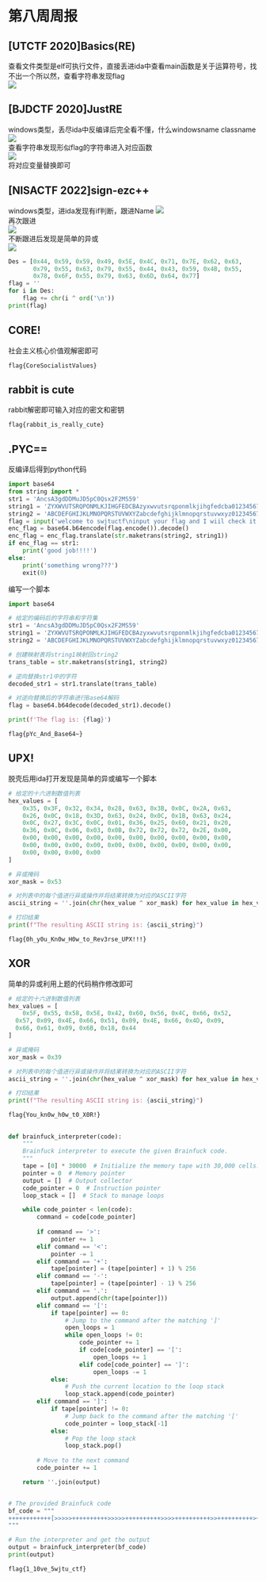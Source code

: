 # 第八周周报
## [UTCTF 2020]Basics(RE) 
查看文件类型是elf可执行文件，直接丢进ida中查看main函数是关于运算符号，找不出一个所以然，查看字符串发现flag  
![](https://gitee.com/jiangshan-thirteen/24-palpitate/raw/master/20241209200824.png)
## [BJDCTF 2020]JustRE
windows类型，丢尽ida中反编译后完全看不懂，什么windowsname classname  
![](https://gitee.com/jiangshan-thirteen/24-palpitate/raw/master/20241209202533.png)  
查看字符串发现形似flag的字符串进入对应函数   
![](https://gitee.com/jiangshan-thirteen/24-palpitate/raw/master/20241209202814.png)  
将对应变量替换即可
## [NISACTF 2022]sign-ezc++
windows类型，进ida发现有if判断，跟进Name
![](https://gitee.com/jiangshan-thirteen/24-palpitate/raw/master/20241209204527.png)  
再次跟进  
![](https://gitee.com/jiangshan-thirteen/24-palpitate/raw/master/20241209204844.png)  
不断跟进后发现是简单的异或  
![](https://gitee.com/jiangshan-thirteen/24-palpitate/raw/master/20241209204910.png)  
```python
Des = [0x44, 0x59, 0x59, 0x49, 0x5E, 0x4C, 0x71, 0x7E, 0x62, 0x63,
       0x79, 0x55, 0x63, 0x79, 0x55, 0x44, 0x43, 0x59, 0x4B, 0x55,
       0x78, 0x6F, 0x55, 0x79, 0x63, 0x6D, 0x64, 0x77]
flag = ''
for i in Des:
    flag += chr(i ^ ord('\n'))
print(flag)
 ```
 ## CORE!
社会主义核心价值观解密即可
```
flag{CoreSocialistValues}
```
## rabbit is cute
rabbit解密即可输入对应的密文和密钥  
```
flag{rabbit_is_really_cute}
```
## .PYC==
反编译后得到python代码
```python
import base64
from string import *
str1 = 'AncsA3gdDDMuJD5pC0Qsx2F2MS59'
string1 = 'ZYXWVUTSRQPONMLKJIHGFEDCBAzyxwvutsrqponmlkjihgfedcba0123456789+/'
string2 = 'ABCDEFGHIJKLMNOPQRSTUVWXYZabcdefghijklmnopqrstuvwxyz0123456789+/'
flag = input('welcome to swjtuctf\ninput your flag and I wiil check it:')
enc_flag = base64.b64encode(flag.encode()).decode()
enc_flag = enc_flag.translate(str.maketrans(string2, string1))
if enc_flag == str1:
    print('good job!!!!')
else:
    print('something wrong???')
    exit(0)
```
编写一个脚本
```python
import base64

# 给定的编码后的字符串和字符集
str1 = 'AncsA3gdDDMuJD5pC0Qsx2F2MS59'
string1 = 'ZYXWVUTSRQPONMLKJIHGFEDCBAzyxwvutsrqponmlkjihgfedcba0123456789+/'
string2 = 'ABCDEFGHIJKLMNOPQRSTUVWXYZabcdefghijklmnopqrstuvwxyz0123456789+/'

# 创建映射表将string1映射回string2
trans_table = str.maketrans(string1, string2)

# 逆向替换str1中的字符
decoded_str1 = str1.translate(trans_table)

# 对逆向替换后的字符串进行Base64解码
flag = base64.b64decode(decoded_str1).decode()

print(f'The flag is: {flag}')
```
```
flag{pYc_And_Base64~}
```
## UPX!
脱壳后用ida打开发现是简单的异或编写一个脚本
```python
# 给定的十六进制数值列表
hex_values = [
    0x35, 0x3F, 0x32, 0x34, 0x28, 0x63, 0x3B, 0x0C, 0x2A, 0x63, 
    0x26, 0x0C, 0x18, 0x3D, 0x63, 0x24, 0x0C, 0x1B, 0x63, 0x24, 
    0x0C, 0x27, 0x3C, 0x0C, 0x01, 0x36, 0x25, 0x60, 0x21, 0x20, 
    0x36, 0x0C, 0x06, 0x03, 0x0B, 0x72, 0x72, 0x72, 0x2E, 0x00, 
    0x00, 0x00, 0x00, 0x00, 0x00, 0x00, 0x00, 0x00, 0x00, 0x00, 
    0x00, 0x00, 0x00, 0x00, 0x00, 0x00, 0x00, 0x00, 0x00, 0x00, 
    0x00, 0x00, 0x00, 0x00
]

# 异或掩码
xor_mask = 0x53

# 对列表中的每个值进行异或操作并将结果转换为对应的ASCII字符
ascii_string = ''.join(chr(hex_value ^ xor_mask) for hex_value in hex_values if hex_value ^ xor_mask != 0)

# 打印结果
print(f"The resulting ASCII string is: {ascii_string}")
```
```
flag{0h_y0u_Kn0w_H0w_to_Rev3rse_UPX!!!}
```
## XOR
简单的异或利用上题的代码稍作修改即可
```python
# 给定的十六进制数值列表
hex_values = [
    0x5F, 0x55, 0x58, 0x5E, 0x42, 0x60, 0x56, 0x4C, 0x66, 0x52, 
  0x57, 0x09, 0x4E, 0x66, 0x51, 0x09, 0x4E, 0x66, 0x4D, 0x09, 
  0x66, 0x61, 0x09, 0x6B, 0x18, 0x44
]

# 异或掩码
xor_mask = 0x39

# 对列表中的每个值进行异或操作并将结果转换为对应的ASCII字符
ascii_string = ''.join(chr(hex_value ^ xor_mask) for hex_value in hex_values if hex_value ^ xor_mask != 0)

# 打印结果
print(f"The resulting ASCII string is: {ascii_string}")
```
```
flag{You_kn0w_h0w_t0_X0R!}
```
##
```python
def brainfuck_interpreter(code):
    """
    Brainfuck interpreter to execute the given Brainfuck code.
    """
    tape = [0] * 30000  # Initialize the memory tape with 30,000 cells.
    pointer = 0  # Memory pointer
    output = []  # Output collector
    code_pointer = 0  # Instruction pointer
    loop_stack = []  # Stack to manage loops

    while code_pointer < len(code):
        command = code[code_pointer]
        
        if command == '>':
            pointer += 1
        elif command == '<':
            pointer -= 1
        elif command == '+':
            tape[pointer] = (tape[pointer] + 1) % 256
        elif command == '-':
            tape[pointer] = (tape[pointer] - 1) % 256
        elif command == '.':
            output.append(chr(tape[pointer]))
        elif command == '[':
            if tape[pointer] == 0:
                # Jump to the command after the matching ']'
                open_loops = 1
                while open_loops != 0:
                    code_pointer += 1
                    if code[code_pointer] == '[':
                        open_loops += 1
                    elif code[code_pointer] == ']':
                        open_loops -= 1
            else:
                # Push the current location to the loop stack
                loop_stack.append(code_pointer)
        elif command == ']':
            if tape[pointer] != 0:
                # Jump back to the command after the matching '['
                code_pointer = loop_stack[-1]
            else:
                # Pop the loop stack
                loop_stack.pop()
        
        # Move to the next command
        code_pointer += 1

    return ''.join(output)


# The provided Brainfuck code
bf_code = """
++++++++++++[>>>>>++++++++++>>>>>++++++++++>>>>++++++++++>>++++++++++>++++++++++>>>++++++++++>>++++++++++<<<<<<<<<<<<<<<<<<<<<<-]>>>>>+++>>>>>-->>>>->>---->--->>>---->>+++++<<<<<<<<<<<<<<<<<<<<<<+++++++++++[>>++++++++++>>>>>>>>>>>>>++++++++++<<<<<<<<<<<<<<<-]>>-->>>>>>>>>>>>>----<<<<<<<<<<<<<<<++++++++++[>++++++++++>>++++++++++>++++++++++>>>++++++++++>>>>++++++++++>++++++++++>>>>>>++++++++++>++++++++++>>++++++++++<<<<<<<<<<<<<<<<<<<<<-]>++>>--->+++>>>----->>>>+>----->>>>>>----->->>++<<<<<<<<<<<<<<<<<<<<<+++++[>>>>>>++++++++++>>++++++++++>++++++++++>>>>++++++++++<<<<<<<<<<<<<-]>>>>>>->>->-->>>>+++<<<<<<<<<<<<<+[>>>>>>>>>>>>>>>>>>>>>>>++++++++++<<<<<<<<<<<<<<<<<<<<<<<-]>[.>]
"""

# Run the interpreter and get the output
output = brainfuck_interpreter(bf_code)
print(output)
```
```
flag{1_10ve_5wjtu_ctf}
```
